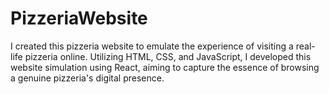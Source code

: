 # PizzeriaWebsite
I created this pizzeria website to emulate the experience of visiting a real-life pizzeria online. Utilizing HTML, CSS, and JavaScript, I developed this website simulation using React, aiming to capture the essence of browsing a genuine pizzeria's digital presence.

